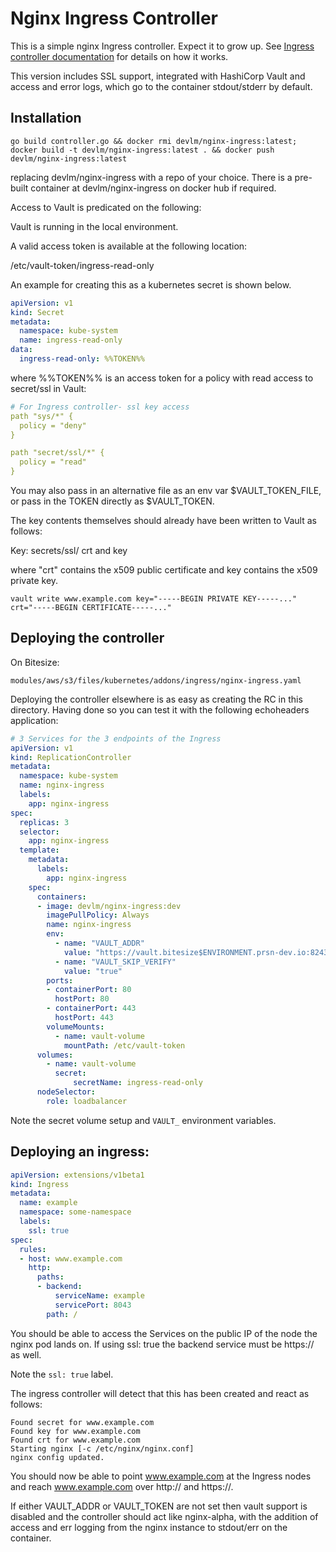# Nginx Ingress Controller

This is a simple nginx Ingress controller. Expect it to grow up. See [Ingress controller documentation](../README.md) for details on how it works.

This version includes SSL support, integrated with HashiCorp Vault and access and error logs, which go to the container stdout/stderr by default.

## Installation

```
go build controller.go && docker rmi devlm/nginx-ingress:latest; docker build -t devlm/nginx-ingress:latest . && docker push devlm/nginx-ingress:latest
```

replacing devlm/nginx-ingress with a repo of your choice. There is a pre-built container at devlm/nginx-ingress on docker hub if required.

Access to Vault is predicated on the following:

Vault is running in the local environment.

A valid access token is available at the following location:

/etc/vault-token/ingress-read-only

An example for creating this as a kubernetes secret is shown below.

```yaml
apiVersion: v1
kind: Secret
metadata:
  namespace: kube-system
  name: ingress-read-only
data:
  ingress-read-only: %%TOKEN%%
```

where %%TOKEN%% is an access token for a policy with read access to secret/ssl in Vault:

```yaml
# For Ingress controller- ssl key access
path "sys/*" {
  policy = "deny"
}

path "secret/ssl/*" {
  policy = "read"
}
```
You may also pass in an alternative file as an env var $VAULT_TOKEN_FILE, or pass in the TOKEN directly as $VAULT_TOKEN.

The key contents themselves should already have been written to Vault as follows:

Key: secrets/ssl/<hostname> crt and key

where "crt" contains the x509 public certificate and key contains the x509 private key.

```
vault write www.example.com key="-----BEGIN PRIVATE KEY-----..." crt="-----BEGIN CERTIFICATE-----..."
```

## Deploying the controller

On Bitesize:

`modules/aws/s3/files/kubernetes/addons/ingress/nginx-ingress.yaml`

Deploying the controller elsewhere is as easy as creating the RC in this directory. Having done so you can test it with the following echoheaders application:

```yaml
# 3 Services for the 3 endpoints of the Ingress
apiVersion: v1
kind: ReplicationController
metadata:
  namespace: kube-system
  name: nginx-ingress
  labels:
    app: nginx-ingress
spec:
  replicas: 3
  selector:
    app: nginx-ingress
  template:
    metadata:
      labels:
        app: nginx-ingress
    spec:
      containers:
      - image: devlm/nginx-ingress:dev
        imagePullPolicy: Always
        name: nginx-ingress
        env:
          - name: "VAULT_ADDR"
            value: "https://vault.bitesize$ENVIRONMENT.prsn-dev.io:8243"
          - name: "VAULT_SKIP_VERIFY"
            value: "true"
        ports:
        - containerPort: 80
          hostPort: 80
        - containerPort: 443
          hostPort: 443
        volumeMounts:
          - name: vault-volume
            mountPath: /etc/vault-token
      volumes:
        - name: vault-volume
          secret:
              secretName: ingress-read-only
      nodeSelector:
        role: loadbalancer
```

Note the secret volume setup and `VAULT_` environment variables.

## Deploying an ingress:

```yaml
apiVersion: extensions/v1beta1
kind: Ingress
metadata:
  name: example
  namespace: some-namespace
  labels:
    ssl: true
spec:
  rules:
  - host: www.example.com
    http:
      paths:
      - backend:
          serviceName: example
          servicePort: 8043
        path: /
```
You should be able to access the Services on the public IP of the node the nginx pod lands on. If using ssl: true the backend service must be https:// as well.

Note the `ssl: true` label.

The ingress controller will detect that this has been created and react as follows:

```
Found secret for www.example.com
Found key for www.example.com
Found crt for www.example.com
Starting nginx [-c /etc/nginx/nginx.conf]
nginx config updated.
```

You should now be able to point www.example.com at the Ingress nodes and reach www.example.com over http:// and https://.

If either VAULT_ADDR or VAULT_TOKEN are not set then vault support is disabled and the controller should act like nginx-alpha, with the addition of access and err logging from the nginx instance to stdout/err on the container.
